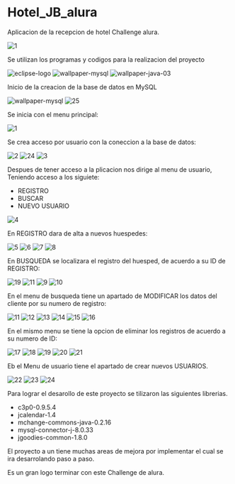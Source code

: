 # Hotel_JB_alura
Aplicacion de la recepcion de hotel Challenge alura.

![1](https://github.com/juliobatalla/Hotel_JB_alura/assets/119636987/e522814e-2f75-4609-b1ae-f834b2079a18)
  
  Se utilizan los programas y codigos para la realizacion del proyecto

![eclipse-logo](https://github.com/juliobatalla/Hotel_JB_alura/assets/119636987/002a50f4-7459-4846-822c-254617f1ce28)
![wallpaper-mysql](https://github.com/juliobatalla/Hotel_JB_alura/assets/119636987/8c6596b5-a3db-459b-9acd-4f405c522840)
![wallpaper-java-03](https://github.com/juliobatalla/Hotel_JB_alura/assets/119636987/42f723d9-488f-4870-aebd-c12971a261b3)


Inicio de la creacion de la base de datos en MySQL

![wallpaper-mysql](https://github.com/juliobatalla/Hotel_JB_alura/assets/119636987/eefc6fbd-12f7-4431-8287-f17aa721d680)
![25](https://github.com/juliobatalla/Hotel_JB_alura/assets/119636987/ad16d8f1-186c-4ec1-9df5-49147e86b853)


Se inicia con el menu principal:

![1](https://github.com/juliobatalla/Hotel_JB_alura/assets/119636987/67eff982-01ca-49e7-b8ef-7733de71ac98)

Se crea acceso por usuario con la coneccion a la base de datos:

![2](https://github.com/juliobatalla/Hotel_JB_alura/assets/119636987/bbe946c6-5178-44cd-a427-776d3e4f44f1)
![24](https://github.com/juliobatalla/Hotel_JB_alura/assets/119636987/524091a1-2e83-4e48-9bc2-8a6409127a3f)
![3](https://github.com/juliobatalla/Hotel_JB_alura/assets/119636987/0ef93c26-ab69-4936-b62a-c609a7bcdf9d)


Despues de tener acceso a la plicacion nos dirige al menu de usuario, Teniendo acceso a los siguiete:
- REGISTRO
- BUSCAR
- NUEVO USUARIO

![4](https://github.com/juliobatalla/Hotel_JB_alura/assets/119636987/20c4216f-176b-4a5a-9da5-566b1cd9f48a)

En REGISTRO dara de alta a nuevos huespedes:

![5](https://github.com/juliobatalla/Hotel_JB_alura/assets/119636987/ab3301f3-dd41-46a9-8843-5cf7839b97cd)
![6](https://github.com/juliobatalla/Hotel_JB_alura/assets/119636987/e51785dc-211c-4e7d-9290-d4a3b1aa7ab9)
![7](https://github.com/juliobatalla/Hotel_JB_alura/assets/119636987/c9f76ccd-cd68-4e88-b951-d4d29d8991a9)
![8](https://github.com/juliobatalla/Hotel_JB_alura/assets/119636987/8226d98f-b20f-4961-8e7d-92d82f432169)

En BUSQUEDA se localizara el registro del huesped, de acuerdo a su ID de REGISTRO:

![19](https://github.com/juliobatalla/Hotel_JB_alura/assets/119636987/8c1f0713-36c3-45f5-b812-e0d33b18c943)
![11](https://github.com/juliobatalla/Hotel_JB_alura/assets/119636987/edb80f78-2bc3-417b-ac7c-b28b8c427bc9)
![9](https://github.com/juliobatalla/Hotel_JB_alura/assets/119636987/fcd4fcd1-d772-4fd3-aad7-324a72dd1d13)
![10](https://github.com/juliobatalla/Hotel_JB_alura/assets/119636987/39123fbd-141d-417d-a2a9-3e56388cd60d)

En el menu de busqueda tiene un apartado de MODIFICAR los datos del cliente por su numero de registro:

![11](https://github.com/juliobatalla/Hotel_JB_alura/assets/119636987/57cff3d4-3c4c-4a96-95db-ba9a4866d242)
![12](https://github.com/juliobatalla/Hotel_JB_alura/assets/119636987/d53128c8-e5ac-4c6b-be25-56a11ed5450d)
![13](https://github.com/juliobatalla/Hotel_JB_alura/assets/119636987/4b9fe11e-5555-4f06-88fa-e6935d1b2d08)
![14](https://github.com/juliobatalla/Hotel_JB_alura/assets/119636987/b174df77-8946-46a4-a4f8-71c3dbf94989)
![15](https://github.com/juliobatalla/Hotel_JB_alura/assets/119636987/c694a524-1ebc-4295-9d58-8ac205940c64)
![16](https://github.com/juliobatalla/Hotel_JB_alura/assets/119636987/edfef0d6-8b50-43df-bde9-da615c826a1e)


En el mismo menu se tiene la opcion de eliminar los registros de acuerdo a su numero de ID:

![17](https://github.com/juliobatalla/Hotel_JB_alura/assets/119636987/dc8244bc-cbfb-4c23-9211-247bf44df5cf)
![18](https://github.com/juliobatalla/Hotel_JB_alura/assets/119636987/bd4089b6-ce88-44b5-a623-708a4b8e5979)
![19](https://github.com/juliobatalla/Hotel_JB_alura/assets/119636987/16e055ee-ba78-4317-8580-81c4b20cc49a)
![20](https://github.com/juliobatalla/Hotel_JB_alura/assets/119636987/fc3aaf66-58d3-45cd-9dd8-c1442c94ec31)
![21](https://github.com/juliobatalla/Hotel_JB_alura/assets/119636987/309c9132-c458-4668-8954-ecd21611d7c2)

Eb el Menu de usuario tiene el apartado de crear nuevos USUARIOS.

![22](https://github.com/juliobatalla/Hotel_JB_alura/assets/119636987/686228d7-9245-487b-929d-db86ed2ee7a5)
![23](https://github.com/juliobatalla/Hotel_JB_alura/assets/119636987/3accd15c-7f06-4a7a-9395-3249192f3e06)
![24](https://github.com/juliobatalla/Hotel_JB_alura/assets/119636987/81f430c9-011a-4fd0-97df-72ee21a1b6c5)

Para lograr el desarollo de este proyecto se tilizaron las siguientes librerias.

- c3p0-0.9.5.4
- jcalendar-1.4
- mchange-commons-java-0.2.16
- mysql-connector-j-8.0.33
- jgoodies-common-1.8.0

El proyecto a un tiene muchas areas de mejora por implementar el cual se ira desarrolando paso a paso.

Es un gran logo terminar con este Challenge de alura.

